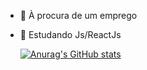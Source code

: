 - 🔭 À procura de um emprego
- 🌱 Estudando Js/ReactJs

  [![Anurag's GitHub stats](https://github-readme-stats.vercel.app/api?username=sza-alan&show_icons=true&theme=radical)](https://github.com/sza-alan/github-readme-stats)
